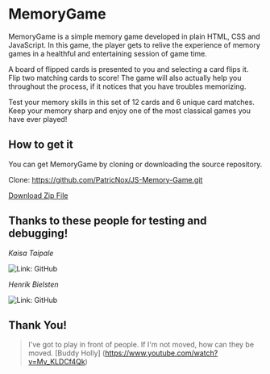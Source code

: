# MemoryGame

MemoryGame is a simple memory game developed in plain HTML, CSS and JavaScript. In this game, the player gets to relive the experience of memory games in a healthful and entertaining session of game time.

A board of flipped cards is presented to you and selecting a card flips it. Flip two matching cards to score! 
The game will also actually help you throughout the process, if it notices that you have troubles memorizing.

Test your memory skills in this set of 12 cards and 6 unique card matches. Keep your memory sharp and enjoy one of the most classical games you have ever played!

## How to get it
You can get MemoryGame by cloning or downloading the source repository.

Clone: https://github.com/PatricNox/JS-Memory-Game.git

[Download Zip File](https://github.com/PatricNox/JS-Memory-Game/archive/master.zip)

## Thanks to these people for testing and debugging!

_Kaisa Taipale_

![Link: GitHub](https://github.com/kajsataipale)

_Henrik Bielsten_

![Link: GitHub](https://github.com/HenrikBielsten)

## Thank You!
> I've got to play in front of people. If I'm not moved, how can they be moved. [Buddy Holly] (https://www.youtube.com/watch?v=Mv_KLDCf4Qk)
